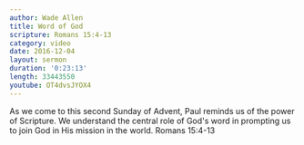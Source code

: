 ```yaml
---
author: Wade Allen
title: Word of God
scripture: Romans 15:4-13
category: video
date: 2016-12-04
layout: sermon
duration: '0:23:13' 
length: 33443550
youtube: OT4dvsJYOX4
---
```


As we come to this second Sunday of Advent, Paul reminds us of the power of Scripture. We understand the central role of God's word in prompting us to join God in His mission in the world. Romans 15:4-13
